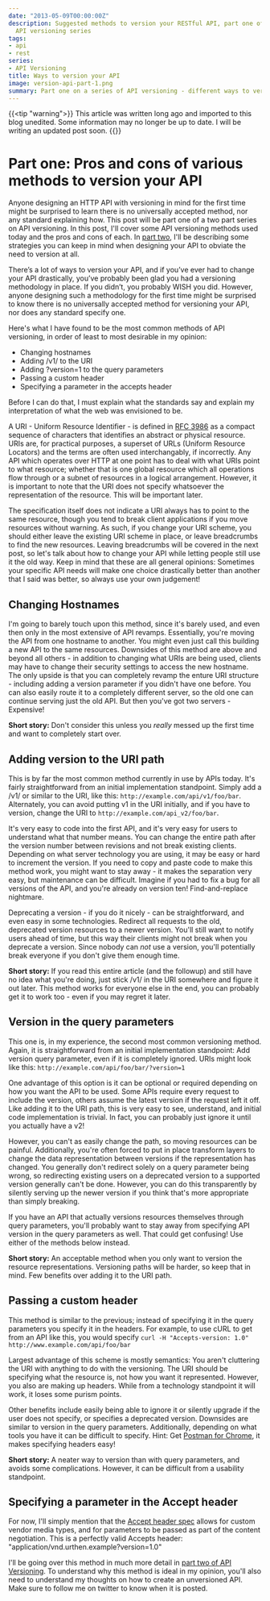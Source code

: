 ```yaml
---
date: "2013-05-09T00:00:00Z"
description: Suggested methods to version your RESTful API, part one of a two-part
  API versioning series
tags:
- api
- rest
series:
- API Versioning
title: Ways to version your API
image: version-api-part-1.png
summary: Part one on a series of API versioning - different ways to version a REST API.
---
```


{{<tip "warning">}}
This article was written long ago and imported to this blog unedited. Some information may no longer be up to date. I will be writing an updated post soon.
{{</tip>}}

# Part one: Pros and cons of various methods to version your API

Anyone designing an HTTP API with versioning in mind for the first time might be surprised to learn there is no universally accepted method, nor any standard explaining how. This post will be part one of a two part series on API versioning. In this post, I'll cover some API versioning methods used today and the pros and cons of each. In [part two](/blog/2013/ways-to-version-your-api-part-2/), I'll be describing some strategies you can keep in mind when designing your API to obviate the need to version at all.

There’s a lot of ways to version your API, and if you’ve ever had to change your API drastically, you’ve probably been glad you had a versioning methodology in place. If you didn’t, you probably WISH you did. However, anyone designing such a methodology for the first time might be surprised to know there is no universally accepted method for versioning your API, nor does any standard specify one.

Here's what I have found to be the most common methods of API versioning, in order of least to most desirable in my opinion:

* Changing hostnames
* Adding /v1/ to the URI
* Adding ?version=1 to the query parameters
* Passing a custom header
* Specifying a parameter in the accepts header

Before I can do that, I must explain what the standards say and explain my interpretation of what the web was envisioned to be.

A URI - Uniform Resource Identifier - is defined in [RFC 3986](http://tools.ietf.org/html/rfc3986) as a compact sequence of characters that identifies an abstract or physical resource. URIs are, for practical purposes, a superset of URLs (Uniform Resource Locators) and the terms are often used interchangably, if incorrectly. Any API which operates over HTTP at one point has to deal with what URIs point to what resource; whether that is one global resource which all operations flow through or a subnet of resources in a logical arrangement. However, it is important to note that the URI does not specify whatsoever the representation of the resource. This will be important later.

The specification itself does not indicate a URI always has to point to the same resource, though you tend to break client applications if you move resources without warning. As such, if you change your URI scheme, you should either leave the existing URI scheme in place, or leave breadcrumbs to find the new resources. Leaving breadcrumbs will be covered in the next post, so let's talk about how to change your API while letting people still use it the old way. Keep in mind that these are all general opinions: Sometimes your specific API needs will make one choice drastically better than another that I said was better, so always use your own judgement!

## Changing Hostnames

I'm going to barely touch upon this method, since it's barely used, and even then only in the most extensive of API revamps. Essentially, you're moving the API from one hostname to another. You might even just call this building a new API to the same resources. Downsides of this method are above and beyond all others - in addition to changing what URIs are being used, clients may have to change their security settings to access the new hostname. The only upside is that you can completely revamp the enture URI structure - including adding a version parameter if you didn't have one before. You can also easily route it to a completely different server, so the old one can continue serving just the old API. But then you've got two servers - Expensive!

**Short story:** Don't consider this unless you *really* messed up the first time and want to completely start over.

## Adding version to the URI path

This is by far the most common method currently in use by APIs today. It's fairly straightforward from an initial implementation standpoint. Simply add a /v1/ or similar to the URI, like this: `http://example.com/api/v1/foo/bar`. Alternately, you can avoid putting v1 in the URI initially, and if you have to version, change the URI to `http://example.com/api_v2/foo/bar`.

It's very easy to code into the first API, and it's very easy for users to understand what that number means. You can change the entire path after the version number between revisions and not break existing clients. Depending on what server technology you are using, it may be easy or hard to increment the version. If you need to copy and paste code to make this method work, you might want to stay away - it makes the separation very easy, but maintenance can be difficult. Imagine if you had to fix a bug for all versions of the API, and you're already on version ten! Find-and-replace nightmare.

Deprecating a version - if you do it nicely - can be straightforward, and even easy in some technologies. Redirect all requests to the old, deprecated version resources to a newer version. You'll still want to notify users ahead of time, but this way their clients might not break when you deprecate a version. Since nobody can *not* use a version, you'll potentially break everyone if you don't give them enough time.

**Short story:** If you read this entire article (and the followup) and still have no idea what you're doing, just stick /v1/ in the URI somewhere and figure it out later. This method works for everyone else in the end, you can probably get it to work too - even if you may regret it later.

## Version in the query parameters

This one is, in my experience, the second most common versioning method. Again, it is straightforward from an initial implementation standpoint: Add version query parameter, even if it is completely ignored. URIs might look like this: `http://example.com/api/foo/bar/?version=1`

One advantage of this option is it can be optional or required depending on how you want the API to be used. Some APIs require every request to include the version, others assume the latest version if the request left it off. Like adding it to the URI path, this is very easy to see, understand, and initial code implementation is trivial. In fact, you can probably just ignore it until you actually have a v2!

However, you can't as easily change the path, so moving resources can be painful. Additionally, you're often forced to put in place transform layers to change the data representation between versions if the representation has changed. You generally don't redirect solely on a query parameter being wrong, so redirecting existing users on a deprecated version to a supported version generally can't be done. However, you can do this transparently by silently serving up the newer version if you think that's more appropriate than simply breaking.

If you have an API that actually versions resources themselves through query parameters, you'll probably want to stay away from specifying API version in the query parameters as well. That could get confusing! Use either of the methods below instead.

**Short story:** An acceptable method when you only want to version the resource representations. Versioning paths will be harder, so keep that in mind. Few benefits over adding it to the URI path.

## Passing a custom header

This method is similar to the previous; instead of specifying it in the query parameters you specify it in the headers. For example, to use cURL to get from an API like this, you would specify `curl -H "Accepts-version: 1.0" http://www.example.com/api/foo/bar`

Largest advantage of this scheme is mostly semantics: You aren't cluttering the URI with anything to do with the versioning. The URI should be specifying what the resource is, not how you want it represented. However, you also are making up headers. While from a technology standpoint it will work, it loses some purism points. 

Other benefits include easily being able to ignore it or silently upgrade if the user does not specify, or specifies a deprecated version. Downsides are similar to version in the query parameters. Additionally, depending on what tools you have it can be difficult to specify. Hint: Get [Postman for Chrome](https://chrome.google.com/webstore/detail/postman-rest-client/fdmmgilgnpjigdojojpjoooidkmcomcm?hl=en), it makes specifying headers easy!

**Short story:** A neater way to version than with query parameters, and avoids some complications. However, it can be difficult from a usability standpoint.

## Specifying a parameter in the Accept header

For now, I'll simply mention that the [Accept header spec](http://www.w3.org/Protocols/rfc2616/rfc2616-sec14.html) allows for custom vendor media types, and for parameters to be passed as part of the content negotiation. This is a perfectly valid Accepts header: "application/vnd.urthen.example?version=1.0"

I'll be going over this method in much more detail in [part two of API Versioning](/blog/2013/ways-to-version-your-api-part-2/). To understand why this method is ideal in my opinion, you'll also need to understand my thoughts on how to create an unversioned API. Make sure to follow me on twitter to know when it is posted.

